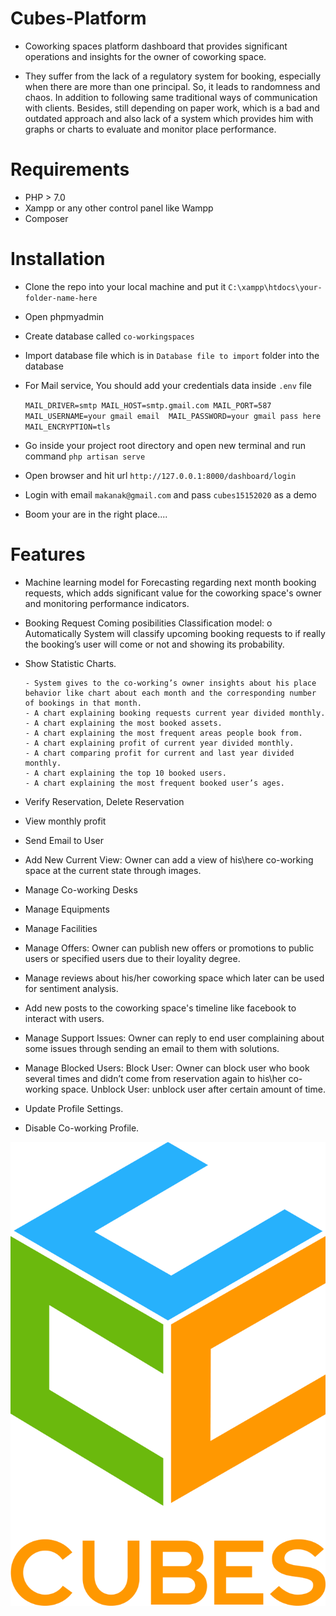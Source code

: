 # Cubes-Platform
- Coworking spaces platform dashboard that provides significant operations and insights for the owner of coworking space.

- They suffer from the lack of a regulatory system for booking, especially when there are more than one principal. So, it leads to randomness and chaos. In addition to following same traditional ways of communication with clients. Besides, still depending on paper work, which is a bad and outdated approach and also lack of a system which provides him with graphs or charts to evaluate and monitor place performance.

# Requirements
  
  - PHP > 7.0
  - Xampp or any other control panel like Wampp
  - Composer
  
# Installation  
  
  - Clone the repo into your local machine and put it `C:\xampp\htdocs\your-folder-name-here`
  - Open phpmyadmin
  - Create database called `co-workingspaces`
  - Import database file which is in `Database file to import` folder into the database
  - For Mail service, You should add your credentials data inside `.env` file
      
      `MAIL_DRIVER=smtp MAIL_HOST=smtp.gmail.com MAIL_PORT=587  MAIL_USERNAME=your gmail email  MAIL_PASSWORD=your gmail pass here  MAIL_ENCRYPTION=tls`
      
  - Go inside your project root directory and open new terminal and run command `php artisan serve`
  - Open browser and hit url `http://127.0.0.1:8000/dashboard/login`
  - Login with email `makanak@gmail.com` and pass `cubes15152020` as a demo
  - Boom your are in the right place....
  
# Features

  - Machine learning model for Forecasting regarding next month booking requests, which adds significant value for the coworking space's owner 
      and monitoring performance indicators.
 
  - Booking Request Coming posibilities Classification model: o	Automatically System will classify upcoming booking requests to if really 
      the booking’s user will come or not and showing its probability.   

  - Show Statistic Charts.
  
	    - System gives to the co-working’s owner insights about his place behavior like chart about each month and the corresponding number of bookings in that month.
	    - A chart explaining booking requests current year divided monthly.
	    - A chart explaining the most booked assets.
	    - A chart explaining the most frequent areas people book from.
	    - A chart explaining profit of current year divided monthly.
	    - A chart comparing profit for current and last year divided monthly.
	    - A chart explaining the top 10 booked users.
	    - A chart explaining the most frequent booked user’s ages.
    
  - Verify Reservation, Delete Reservation
  - View monthly profit
  - Send Email to User
  - Add New Current View: Owner can add a view of his\here co-working space at the current state through images.
  - Manage Co-working Desks
  - Manage Equipments
  - Manage Facilities
  - Manage Offers: Owner can publish new offers or promotions to public users or specified users due to their loyality degree.
  - Manage reviews about his/her coworking space which later can be used for sentiment analysis.
  - Add new posts to the coworking space's timeline like facebook to interact with users.
  - Manage Support Issues: Owner can reply to end user complaining about some issues through sending an email to them with solutions.
  - Manage Blocked Users: Block User: Owner can block user who book several times and didn’t come from reservation again to his\her co-working space.
                          Unblock User: unblock user after certain amount of time.
		
  - Update Profile Settings.
  - Disable Co-working Profile.

  ![Logo](https://github.com/programmer2k18/Cubes-Platform/blob/master/public/cubes_plateform/cubes.png)
    
    
    
    
    
    
    
    
